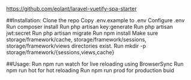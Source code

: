 https://github.com/eolant/laravel-vuetify-spa-starter

##Installation:
    Clone the repo
    Copy .env.example to .env
    Configure .env
    Run composer install
    Run php artisan key:generate
    Run php artisan jwt:secret
    Run php artisan migrate
    Run npm install
    Make sure storage/framework/cache, storage/framework/sessions, storage/framework/views directories exist. Run mkdir -p storage/framework/{sessions,views,cache}

##Usage:
    Run npm run watch for live reloading using BrowserSync
    Run npm run hot for hot reloading
    Run npm run prod for production buid
